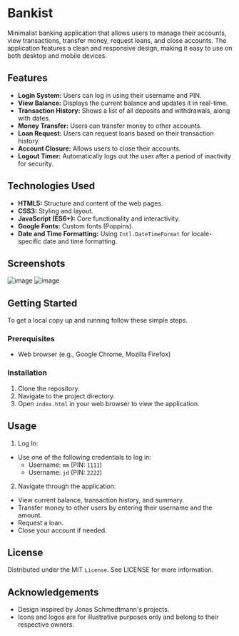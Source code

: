# Bankist
Minimalist banking application that allows users to manage their accounts, view transactions, transfer money, request loans, and close accounts. The application features a clean and responsive design, making it easy to use on both desktop and mobile devices.

## Features
- **Login System:** Users can log in using their username and PIN.
- **View Balance:** Displays the current balance and updates it in real-time.
- **Transaction History:** Shows a list of all deposits and withdrawals, along with dates.
- **Money Transfer:** Users can transfer money to other accounts.
- **Loan Request:** Users can request loans based on their transaction history.
- **Account Closure:** Allows users to close their accounts.
- **Logout Timer:** Automatically logs out the user after a period of inactivity for security.

## Technologies Used
- **HTML5:** Structure and content of the web pages.
- **CSS3:** Styling and layout.
- **JavaScript (ES6+):** Core functionality and interactivity.
- **Google Fonts:** Custom fonts (Poppins).
- **Date and Time Formatting:** Using `Intl.DateTimeFormat` for locale-specific date and time formatting.

## Screenshots
![image](https://github.com/mohamedmohamed201295/Bankist-Application/assets/70168921/2bde2aee-67ed-48f2-8914-58715f3515ad)
![image](https://github.com/mohamedmohamed201295/Bankist-Application/assets/70168921/b9c108ed-1038-4818-9125-4e4ee13b11a5)

## Getting Started
To get a local copy up and running follow these simple steps.
### Prerequisites
- Web browser (e.g., Google Chrome, Mozilla Firefox)
### Installation
1. Clone the repository.
2. Navigate to the project directory.
3. Open `index.html` in your web browser to view the application.

## Usage
1. Log In:
- Use one of the following credentials to log in:
  - Username: `mm` (PIN: `1111`)
  - Username: `jd` (PIN: `2222`)
2. Navigate through the application:
- View current balance, transaction history, and summary.
- Transfer money to other users by entering their username and the amount.
- Request a loan.
- Close your account if needed.

## License
Distributed under the MIT `License`. See LICENSE for more information.

## Acknowledgements
- Design inspired by Jonas Schmedtmann's projects.
- Icons and logos are for illustrative purposes only and belong to their respective owners.
